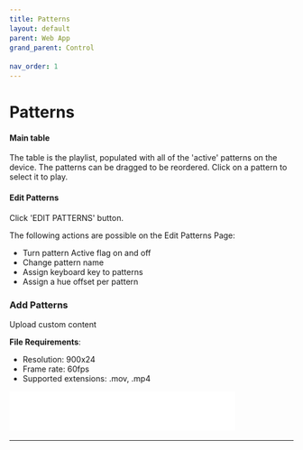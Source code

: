 ```yaml
---
title: Patterns
layout: default
parent: Web App
grand_parent: Control

nav_order: 1
---
```


# Patterns
#### Main table
The table is the playlist, populated with all of the 'active' patterns on the device. The patterns can be dragged to be reordered. Click on a pattern to select it to play.

#### Edit Patterns

Click 'EDIT PATTERNS' button.

The following actions are possible on the Edit Patterns Page:

- Turn pattern Active flag on and off
- Change pattern name
- Assign keyboard key to patterns
- Assign a hue offset per pattern

### Add Patterns
Upload custom content

**File Requirements**:
- Resolution: 900x24
- Frame rate: 60fps
- Supported extensions: .mov, .mp4

<!-- ![Pattern format](/assets/server/exampleframe.png) -->
<img src="/assets/server/exampleframe.png" alt="Pattern format" width="400">


***